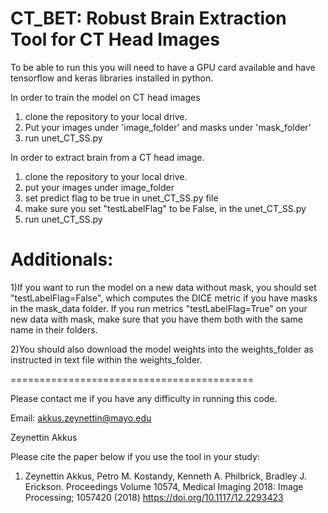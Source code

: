 # CT_BET: Robust Brain Extraction Tool for CT Head Images
To be able to run this you will need to have a GPU card available and have tensorflow and keras libraries installed in python.

In order to train the model on CT head images
1) clone the repository to your local drive. 
2) Put your images under 'image_folder' and masks under 'mask_folder'
3) run unet_CT_SS.py

In order to extract brain from a CT head image.
1) clone the repository to your local drive.
2) put your images under image_folder
3) set predict flag to be true in unet_CT_SS.py file
4) make sure you set "testLabelFlag" to be False, in the unet_CT_SS.py
5) run unet_CT_SS.py

Additionals:
==========================================
1)If you want to run the model on a new data without mask, you should set "testLabelFlag=False", which computes the DICE metric if you have masks in the mask_data folder. If you run metrics "testLabelFlag=True" on your new data with mask, make sure that you have them both with the same name in their folders.

2)You should also download the model weights into the weights_folder as instructed in text file within the weights_folder.

==========================================

Please contact me if you have any difficulty in running this code.

Email: akkus.zeynettin@mayo.edu

Zeynettin Akkus

Please cite the paper below if you use the tool in your study:
1) Zeynettin Akkus, Petro M. Kostandy, Kenneth A. Philbrick, Bradley J. Erickson. Proceedings Volume 10574, Medical Imaging 2018: Image Processing; 1057420 (2018) https://doi.org/10.1117/12.2293423
